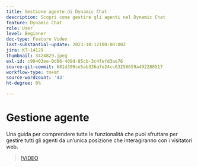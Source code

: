 ```yaml
---
title: Gestione agente di Dynamic Chat
description: Scopri come gestire gli agenti nel Dynamic Chat
feature: Dynamic Chat
role: User
level: Beginner
doc-type: Feature Video
last-substantial-update: 2023-10-12T00:00:00Z
jira: KT-14129
thumbnail: 3424829.jpeg
exl-id: c99403ee-0d06-409d-85cb-3c4fefd3ae76
source-git-commit: 681d390ce5ab336a7e24cc63256659a492288517
workflow-type: tm+mt
source-wordcount: '43'
ht-degree: 0%

---
```


# Gestione agente

Una guida per comprendere tutte le funzionalità che puoi sfruttare per gestire tutti gli agenti da un’unica posizione che interagiranno con i visitatori web.


>[!VIDEO](https://video.tv.adobe.com/v/3447241/?learn=on&captions=ita)
